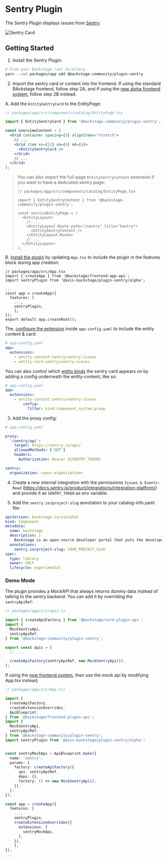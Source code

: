 # Sentry Plugin

The Sentry Plugin displays issues from [Sentry](https://sentry.io).

![Sentry Card](./docs/sentry-card.png)

## Getting Started

1. Install the Sentry Plugin:

```bash
# From your Backstage root directory
yarn --cwd packages/app add @backstage-community/plugin-sentry
```

2. Import the sentry card or content into the frontend. If using the standard BAckstage frontend, follow step 2A, and if using
   the [new alpha frontend system](https://backstage.io/docs/frontend-system/), follow step 2B instead.

A. Add the `EntitySentryCard` to the EntityPage:

```jsx
// packages/app/src/components/catalog/EntityPage.tsx

import { EntitySentryCard } from '@backstage-community/plugin-sentry';

const overviewContent = (
  <Grid container spacing={3} alignItems="stretch">
    // ...
    <Grid item xs={12} sm={6} md={4}>
      <EntitySentryCard />
    </Grid>
    // ...
  </Grid>
);
```

> You can also import the full-page `EntitySentryContent` extension if you want to have a dedicated sentry page:
>
> ```tsx
> // packages/app/src/components/catalog/EntityPage.tsx
>
> import { EntitySentryContent } from '@backstage-community/plugin-sentry';
>
> const serviceEntityPage = (
>   <EntityLayout>
>     // ...
>     <EntityLayout.Route path="/sentry" title="Sentry">
>       <EntitySentryContent />
>     </EntityLayout.Route>
>     // ...
>   </EntityLayout>
> );
> ```

B. [Install the plugin](https://backstage.io/docs/frontend-system/building-apps/index#install-features-manually) by updating `App.tsx` to include the plugin in the features block during app creation:

```tsx
// packages/app/src/App.tsx
import { createApp } from '@backstage/frontend-app-api';
import sentryPlugin from '@axis-backstage/plugin-sentry/alpha';

...
const app = createApp({
  features: [
    ...,
    sentryPlugin,
    ],
});
export default app.createRoot();
```

The, [configure the extension](https://backstage.io/docs/frontend-system/building-apps/configuring-extensions) inside `app-config.yaml` to include the entity content & card:

```yaml
# app-config.yaml
app:
  extensions:
    - entity-content:sentry/sentry-issues
    - entity-card:sentry/sentry-issues
```

You can also control which [entity kinds](https://backstage.io/docs/features/software-catalog/system-model) the sentry card appears on by adding a config underneath the entity-content, like so:

```yaml
# app-config.yaml
app:
  extensions:
    - entity-content:sentry/sentry-issues
        config:
          filter: kind:component,system,group
```

3. Add the proxy config:

```yaml
# app-config.yaml

proxy:
  '/sentry/api':
    target: https://sentry.io/api/
    allowedMethods: ['GET']
    headers:
      Authorization: Bearer ${SENTRY_TOKEN}

sentry:
  organization: <your-organization>
```

4. Create a new internal integration with the permissions `Issues & Events: Read` (https://docs.sentry.io/product/integrations/integration-platform/) and provide it as `SENTRY_TOKEN` as env variable.

5. Add the `sentry.io/project-slug` annotation to your catalog-info.yaml file:

```yaml
apiVersion: backstage.io/v1alpha1
kind: Component
metadata:
  name: backstage
  description: |
    Backstage is an open-source developer portal that puts the developer experience first.
  annotations:
    sentry.io/project-slug: YOUR_PROJECT_SLUG
spec:
  type: library
  owner: CNCF
  lifecycle: experimental
```

### Demo Mode

The plugin provides a MockAPI that always returns dummy data instead of talking to the sentry backend.
You can add it by overriding the `sentryApiRef`:

```ts
// packages/app/src/apis.ts

import { createApiFactory } from '@backstage/core-plugin-api';
import {
  MockSentryApi,
  sentryApiRef,
} from '@backstage-community/plugin-sentry';

export const apis = [
  // ...

  createApiFactory(sentryApiRef, new MockSentryApi()),
];
```

If using the [new frontend system](<(https://backstage.io/docs/frontend-system/)>), then use the mock api by modifying App.tsx instead;

```ts
// packages/app/src/App.tsx

import {
  createApiFactory,
  createExtensionOverrides,
  ApiBlueprint,
} from '@backstage/frontend-plugin-api';
import {
  MockSentryApi,
  sentryApiRef,
} from '@backstage-community/plugin-sentry';
import sentryPlugin from '@axis-backstage/plugin-sentry/alpha';


const sentryMockApi = ApiBlueprint.make({
  name: 'sentry',
  params: {
    factory: createApiFactory({
      api: sentryApiRef,
      deps: {},
      factory: () => new MockSentryApi(),
    }),
  },
});

const app = createApp({
  features: [
    ...,
    sentryPlugin,
    createExtensionOverrides({
      extensions: [
        sentryMockApi,
      ],
    }),
    ],
});
...
```
